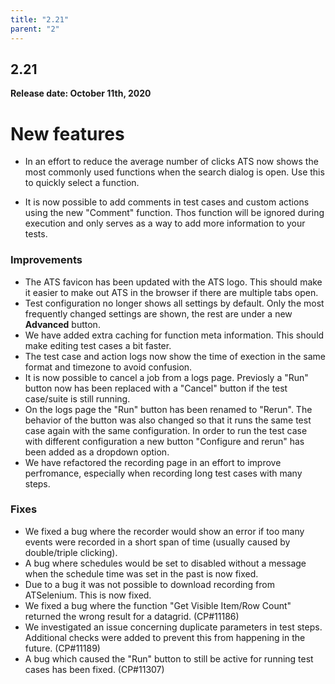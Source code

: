 ```yaml
---
title: "2.21"
parent: "2"
---
```


## 2.21

**Release date: October 11th, 2020**

<!--### New Test Runner

The team is always looking for ways to improve the speed and scalability of ATS.
Therefore we have decided to revamp the test runner (the component responsible for orchestrating and executing tests).
The new **Version 2** test runner will be hosted in the Azure cloud as opposed to the Mendix cloud.

To make the transition painless, the old runner (now called *version 1*) will remain in service for some time.
If you run into any issues with the new version 2 runner, it will be possible to switch back to the version 1 runner from the test settings page.
It is also possible to select a default runner for all tests within an app from the app settings menu.
-->

# New features

* In an effort to reduce the average number of clicks ATS now shows the most commonly used functions when the search dialog is open. Use this to quickly select a function.

* It is now possible to add comments in test cases and custom actions using the new "Comment" function. Thos function will be ignored during execution and only serves as a way to add more information to your tests.


### Improvements

* The ATS favicon has been updated with the ATS logo. This should make it easier to make out ATS in the browser if there are multiple tabs open.
* Test configuration no longer shows all settings by default. Only the most frequently changed settings are shown, the rest are under a new **Advanced** button.
* We have added extra caching for function meta information. This should make editing test cases a bit faster.
* The test case and action logs now show the time of exection in the same format and timezone to avoid confusion.
* It is now possible to cancel a job from a logs page. Previosly a "Run" button now has been replaced with a "Cancel" button if the test case/suite is still running.
* On the logs page the "Run" button has been renamed to "Rerun". The behavior of the button was also changed so that it runs the same test case again with the same configuration. In order to run the test case with different configuration a new button "Configure and rerun" has been added as a dropdown option.
* We have refactored the recording page in an effort to improve perfromance, especially when recording long test cases with many steps.

### Fixes

* We fixed a bug where the recorder would show an error if too many events were recorded in a short span of time (usually caused by double/triple clicking). 
* A bug where schedules would be set to disabled without a message when the schedule time was set in the past is now fixed.
* Due to a bug it was not possible to download recording from ATSelenium. This is now fixed.
* We fixed a bug where the function "Get Visible Item/Row Count" returned the wrong result for a datagrid. (CP#11186)
* We investigated an issue concerning duplicate parameters in test steps. Additional checks were added to prevent this from happening in the future. (CP#11189)
* A bug which caused the "Run" button to still be active for running test cases has been fixed. (CP#11307)

